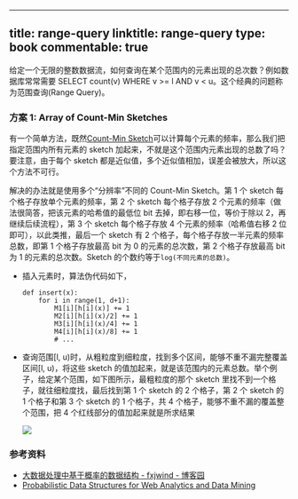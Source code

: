 
---
title: range-query
linktitle: range-query
type: book
commentable: true
---

给定一个无限的整数数据流，如何查询在某个范围内的元素出现的总次数？例如数据库常常需要 SELECT count(v) WHERE v >= l AND v < u。这个经典的问题称为范围查询(Range Query)。

### 方案 1: Array of Count-Min Sketches

有一个简单方法，既然[Count-Min Sketch](https://soulmachine.gitbooks.io/system-design/content/cn/bigdata/frequency-estimation.html)可以计算每个元素的频率，那么我们把指定范围内所有元素的 sketch 加起来，不就是这个范围内元素出现的总数了吗？要注意，由于每个 sketch 都是近似值，多个近似值相加，误差会被放大，所以这个方法不可行。

解决的办法就是使用多个“分辨率”不同的 Count-Min Sketch。第 1 个 sketch 每个格子存放单个元素的频率，第 2 个 sketch 每个格子存放 2 个元素的频率（做法很简答，把该元素的哈希值的最低位 bit 去掉，即右移一位，等价于除以 2，再继续后续流程），第 3 个 sketch 每个格子存放 4 个元素的频率（哈希值右移 2 位即可），以此类推，最后一个 sketch 有 2 个格子，每个格子存放一半元素的频率总数，即第 1 个格子存放最高 bit 为 0 的元素的总次数，第 2 个格子存放最高 bit 为 1 的元素的总次数。Sketch 的个数约等于`log(不同元素的总数)`。

- 插入元素时，算法伪代码如下，

      def insert(x):
          for i in range(1, d+1):
              M1[i][h[i](x)] += 1
              M2[i][h[i](x)/2] += 1
              M3[i][h[i](x)/4] += 1
              M4[i][h[i](x)/8] += 1
              # ...

- 查询范围[l, u)时，从粗粒度到细粒度，找到多个区间，能够不重不漏完整覆盖区间[l, u)，将这些 sketch 的值加起来，就是该范围内的元素总数。举个例子，给定某个范围，如下图所示，最粗粒度的那个 sketch 里找不到一个格子，就往细粒度找，最后找到第 1 个 sketch 的 2 个格子，第 2 个 sketch 的 1 个格子和第 3 个 sketch 的 1 个格子，共 4 个格子，能够不重不漏的覆盖整个范围，把 4 个红线部分的值加起来就是所求结果

  ![](../https://ngte-superbed.oss-cn-beijing.aliyuncs.com/book/Andrew-Ng-DeepLearning-AI/array-of-count-min-sketch.png)

### 参考资料

- [大数据处理中基于概率的数据结构 - fxjwind - 博客园](http://www.cnblogs.com/fxjwind/p/3289221.html)
- [Probabilistic Data Structures for Web Analytics and Data Mining](https://dirtysalt.github.io/probabilistic-data-structures-for-web-analytics-and-data-mining.html)

    